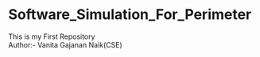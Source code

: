 # Software_Simulation_For_Perimeter
This is my First Repository
<br>
Author:- Vanita Gajanan Naik(CSE)

